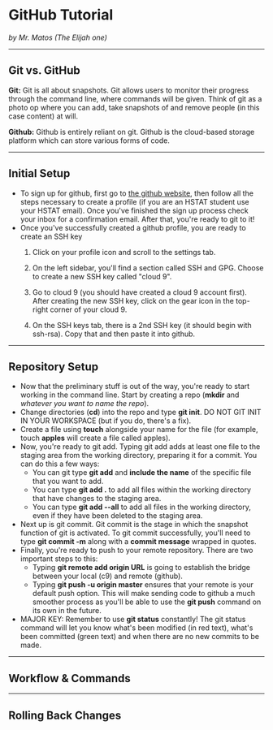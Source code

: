 # GitHub Tutorial

_by Mr. Matos (The Elijah one)_

---
## Git vs. GitHub

**Git:** Git is all about snapshots. Git allows users to monitor their progress through the command line, where commands will be given. Think of git as a photo op where you can add, take snapshots of and remove people (in this case content) at will. 

**Github:** Github is entirely reliant on git. Github is the cloud-based storage platform which can store various forms of code. 



---
## Initial Setup
* To sign up for github, first go to [the github website](https://github.com/), then follow all the steps necessary to create a profile (if you are an HSTAT student use your HSTAT email). Once you've finished the sign up process check your inbox for a confirmation email. After that, you're ready to git to it! 
* Once you've successfully created a github profile, you are ready to create an SSH key
    1. Click on your profile icon and scroll to the settings tab. 

    2. On the left sidebar, you'll find a section called SSH and GPG. Choose to create a new SSH key called "cloud 9". 
    
    3. Go to cloud 9 (you should have created a cloud 9 account first). After creating the new SSH key, click on the gear icon in the top-right corner of your cloud 9. 
    
    4. On the SSH keys tab, there is a 2nd SSH key (it should begin with ssh-rsa). Copy that and then paste it into github. 
    
    



---
## Repository Setup
* Now that the preliminary stuff is out of the way, you're ready to start working in the command line. Start by creating a repo (**mkdir** and _whatever you want to name the repo_). 
* Change directories (**cd**) into the repo and type **git init**. DO NOT  GIT INIT IN YOUR WORKSPACE (but if you do, there's a fix). 
* Create a file using **touch** alongside your name for the file (for example, touch **apples** will create a file called apples). 
* Now, you're ready to git add. Typing git add adds at least one file to the staging area from the working directory, preparing it for a commit. You can do this a few ways:
    * You can git type **git add** and **include the name** of the specific file that you want to add. 
    * You can type **git add .** to add all files within the working directory that have changes to the staging area. 
    * You can type **git add --all** to add all files in the working directory, even if they have been deleted to the staging area. 
* Next up is git commit. Git commit is the stage in which the snapshot function of git is activated. To git commit successfully, you'll need to type **git commit -m** along with a **commit message** wrapped in quotes. 
* Finally, you're ready to push to your remote repository. There are two important steps to this:
    * Typing **git remote add origin URL** is going to establish the bridge between your local (c9) and remote (github). 
    * Typing **git push -u origin master** ensures that your remote is your default push option. This will make sending code to github a much smoother process as you'll be able to use the **git push** command on its own in the future. 
* MAJOR KEY: Remember to use **git status**  constantly! The git status command will let you know what's been modified (in red text), what's been committed (green text) and when there are no new commits to be made.




---
## Workflow & Commands



---
## Rolling Back Changes